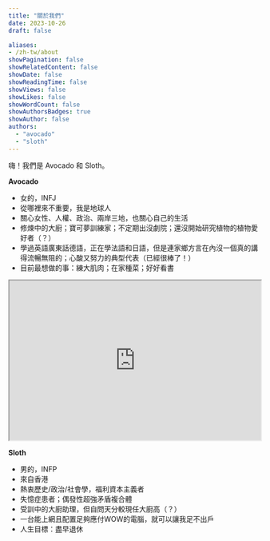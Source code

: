 ```yaml
---
title: "關於我們"
date: 2023-10-26
draft: false

aliases:
- /zh-tw/about
showPagination: false
showRelatedContent: false
showDate: false
showReadingTime: false
showViews: false
showLikes: false
showWordCount: false
showAuthorsBadges: true
showAuthor: false
authors:
  - "avocado"
  - "sloth"
---
```


嗨！我們是 Avocado 和 Sloth。

**Avocado**
- 女的，INFJ
- 從哪裡來不重要，我是地球人
- 關心女性、人權、政治、兩岸三地，也關心自己的生活
- 修煉中的大廚；寶可夢訓練家；不定期出沒劇院；還沒開始研究植物的植物愛好者（？）
- 學過英語廣東話德語，正在學法語和日語，但是連家鄉方言在內沒一個真的講得流暢無阻的；心酸又努力的典型代表（已經很棒了！）
- 目前最想做的事：練大肌肉；在家種菜；好好看書

<iframe src="https://www.google.com/maps/d/u/0/embed?mid=1F-0INY2Xf_2fEAfuF3o0C1v-XE7FKXk&ehbc=2E312F&noprof=1" width="100%" height="320"></iframe>

**Sloth** 
<br>
- 男的，INFP
- 來自香港
- 熱衷歷史/政治/社會學，福利資本主義者
- 失憶症患者；偶發性超強矛盾複合體
- 受訓中的大廚助理，但自問天分較現任大廚高（？）
- 一台能上網且配置足夠應付WOW的電腦，就可以讓我足不出戶
- 人生目標：盡早退休

